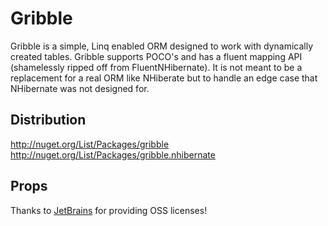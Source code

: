Gribble
=============

Gribble is a simple, Linq enabled ORM designed to work with dynamically created tables. Gribble supports POCO's and has a fluent mapping API (shamelessly ripped off from FluentNHibernate). It is not meant to be a replacement for a real ORM like NHiberate but to handle an edge case that NHibernate was not designed for.
	
Distribution
------------

http://nuget.org/List/Packages/gribble
http://nuget.org/List/Packages/gribble.nhibernate
	
Props
------------

Thanks to [JetBrains](http://www.jetbrains.com/) for providing OSS licenses!